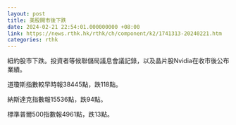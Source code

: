```yaml
---
layout: post
title: 美股開市後下跌
date: 2024-02-21 22:54:01.000000000 +08:00
link: https://news.rthk.hk/rthk/ch/component/k2/1741313-20240221.htm
categories: rthk
---
```


紐約股市下跌。投資者等候聯儲局議息會議記錄，以及晶片股Nvidia在收市後公布業績。

道瓊斯指數較早時報38445點，跌118點。

納斯達克指數報15536點，跌94點。

標準普爾500指數報4961點，跌13點。
